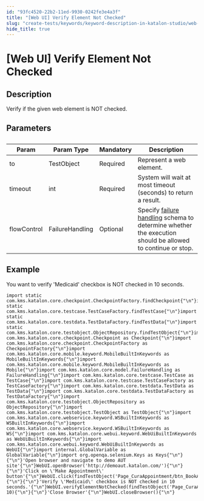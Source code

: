 ```yaml
---
id: "93fc4520-22b2-11ed-9930-0242fe3e4a3f"
title: "[Web UI] Verify Element Not Checked"
slug: "create-tests/keywords/keyword-description-in-katalon-studio/web-ui-keywords/web-ui-verify-element-not-checked"
hide_title: true
---
```


# <a id="id_0" class="anchor_top_offset"/><a id="ariaid-title1" class="anchor_top_offset"/>[Web UI] Verify Element Not Checked


## <a id="id_0__id_1" class="anchor_top_offset"/>Description

              
<p xmlns="http://www.w3.org/1999/xhtml" className="p">Verify if the given web element is NOT checked.</p> 
      

## <a id="id_0__id_2" class="anchor_top_offset"/>Parameters

              
<table xmlns="http://www.w3.org/1999/xhtml" className="table anchor_top_offset" id="id_0__e9a3cb26-0943-4797-b0f4-45a8be8d91d9"><caption /><thead className="thead"><tr className><th className="entry anchor_top_offset" id="id_0__e9a3cb26-0943-4797-b0f4-45a8be8d91d9__entry__1">Param</th><th className="entry anchor_top_offset" id="id_0__e9a3cb26-0943-4797-b0f4-45a8be8d91d9__entry__2">Param Type</th><th className="entry anchor_top_offset" id="id_0__e9a3cb26-0943-4797-b0f4-45a8be8d91d9__entry__3">Mandatory</th><th className="entry anchor_top_offset" id="id_0__e9a3cb26-0943-4797-b0f4-45a8be8d91d9__entry__4">Description</th></tr></thead><tbody className="tbody"><tr className><td className="entry" headers="id_0__e9a3cb26-0943-4797-b0f4-45a8be8d91d9__entry__1 id_0__e9a3cb26-0943-4797-b0f4-45a8be8d91d9__entry__2 id_0__e9a3cb26-0943-4797-b0f4-45a8be8d91d9__entry__3 id_0__e9a3cb26-0943-4797-b0f4-45a8be8d91d9__entry__4 ">to</td><td className="entry" headers="id_0__e9a3cb26-0943-4797-b0f4-45a8be8d91d9__entry__1 id_0__e9a3cb26-0943-4797-b0f4-45a8be8d91d9__entry__2 id_0__e9a3cb26-0943-4797-b0f4-45a8be8d91d9__entry__3 id_0__e9a3cb26-0943-4797-b0f4-45a8be8d91d9__entry__4 ">TestObject</td><td className="entry" headers="id_0__e9a3cb26-0943-4797-b0f4-45a8be8d91d9__entry__1 id_0__e9a3cb26-0943-4797-b0f4-45a8be8d91d9__entry__2 id_0__e9a3cb26-0943-4797-b0f4-45a8be8d91d9__entry__3 id_0__e9a3cb26-0943-4797-b0f4-45a8be8d91d9__entry__4 ">Required</td><td className="entry" headers="id_0__e9a3cb26-0943-4797-b0f4-45a8be8d91d9__entry__1 id_0__e9a3cb26-0943-4797-b0f4-45a8be8d91d9__entry__2 id_0__e9a3cb26-0943-4797-b0f4-45a8be8d91d9__entry__3 id_0__e9a3cb26-0943-4797-b0f4-45a8be8d91d9__entry__4 ">Represent a web element.</td></tr><tr className><td className="entry" headers="id_0__e9a3cb26-0943-4797-b0f4-45a8be8d91d9__entry__1 id_0__e9a3cb26-0943-4797-b0f4-45a8be8d91d9__entry__2 id_0__e9a3cb26-0943-4797-b0f4-45a8be8d91d9__entry__3 id_0__e9a3cb26-0943-4797-b0f4-45a8be8d91d9__entry__4 ">timeout</td><td className="entry" headers="id_0__e9a3cb26-0943-4797-b0f4-45a8be8d91d9__entry__1 id_0__e9a3cb26-0943-4797-b0f4-45a8be8d91d9__entry__2 id_0__e9a3cb26-0943-4797-b0f4-45a8be8d91d9__entry__3 id_0__e9a3cb26-0943-4797-b0f4-45a8be8d91d9__entry__4 ">int</td><td className="entry" headers="id_0__e9a3cb26-0943-4797-b0f4-45a8be8d91d9__entry__1 id_0__e9a3cb26-0943-4797-b0f4-45a8be8d91d9__entry__2 id_0__e9a3cb26-0943-4797-b0f4-45a8be8d91d9__entry__3 id_0__e9a3cb26-0943-4797-b0f4-45a8be8d91d9__entry__4 ">Required</td><td className="entry" headers="id_0__e9a3cb26-0943-4797-b0f4-45a8be8d91d9__entry__1 id_0__e9a3cb26-0943-4797-b0f4-45a8be8d91d9__entry__2 id_0__e9a3cb26-0943-4797-b0f4-45a8be8d91d9__entry__3 id_0__e9a3cb26-0943-4797-b0f4-45a8be8d91d9__entry__4 ">System will wait at most timeout (seconds) to return a         result.</td></tr><tr className><td className="entry" headers="id_0__e9a3cb26-0943-4797-b0f4-45a8be8d91d9__entry__1 id_0__e9a3cb26-0943-4797-b0f4-45a8be8d91d9__entry__2 id_0__e9a3cb26-0943-4797-b0f4-45a8be8d91d9__entry__3 id_0__e9a3cb26-0943-4797-b0f4-45a8be8d91d9__entry__4 ">flowControl</td><td className="entry" headers="id_0__e9a3cb26-0943-4797-b0f4-45a8be8d91d9__entry__1 id_0__e9a3cb26-0943-4797-b0f4-45a8be8d91d9__entry__2 id_0__e9a3cb26-0943-4797-b0f4-45a8be8d91d9__entry__3 id_0__e9a3cb26-0943-4797-b0f4-45a8be8d91d9__entry__4 ">FailureHandling</td><td className="entry" headers="id_0__e9a3cb26-0943-4797-b0f4-45a8be8d91d9__entry__1 id_0__e9a3cb26-0943-4797-b0f4-45a8be8d91d9__entry__2 id_0__e9a3cb26-0943-4797-b0f4-45a8be8d91d9__entry__3 id_0__e9a3cb26-0943-4797-b0f4-45a8be8d91d9__entry__4 ">Optional</td><td className="entry" headers="id_0__e9a3cb26-0943-4797-b0f4-45a8be8d91d9__entry__1 id_0__e9a3cb26-0943-4797-b0f4-45a8be8d91d9__entry__2 id_0__e9a3cb26-0943-4797-b0f4-45a8be8d91d9__entry__3 id_0__e9a3cb26-0943-4797-b0f4-45a8be8d91d9__entry__4 ">Specify <a className="xref" href="/docs/maintain/configure-failure-handling-settings-in-katalon-studio">failure handling</a> schema to         determine whether the execution should be allowed to continue or         stop.</td></tr></tbody></table> 
      

## <a id="id_0__id_3" class="anchor_top_offset"/>Example

              
<p xmlns="http://www.w3.org/1999/xhtml" className="p">You want to verify 'Medicaid' checkbox is NOT checked in 10   seconds.</p> 
              
<pre xmlns="http://www.w3.org/1999/xhtml" className="pre codeblock"><code>import static com.kms.katalon.core.checkpoint.CheckpointFactory.findCheckpoint{"\n"}import static com.kms.katalon.core.testcase.TestCaseFactory.findTestCase{"\n"}import static com.kms.katalon.core.testdata.TestDataFactory.findTestData{"\n"}import static com.kms.katalon.core.testobject.ObjectRepository.findTestObject{"\n"}import com.kms.katalon.core.checkpoint.Checkpoint as Checkpoint{"\n"}import com.kms.katalon.core.checkpoint.CheckpointFactory as CheckpointFactory{"\n"}import com.kms.katalon.core.mobile.keyword.MobileBuiltInKeywords as MobileBuiltInKeywords{"\n"}import com.kms.katalon.core.mobile.keyword.MobileBuiltInKeywords as Mobile{"\n"}import com.kms.katalon.core.model.FailureHandling as FailureHandling{"\n"}import com.kms.katalon.core.testcase.TestCase as TestCase{"\n"}import com.kms.katalon.core.testcase.TestCaseFactory as TestCaseFactory{"\n"}import com.kms.katalon.core.testdata.TestData as TestData{"\n"}import com.kms.katalon.core.testdata.TestDataFactory as TestDataFactory{"\n"}import com.kms.katalon.core.testobject.ObjectRepository as ObjectRepository{"\n"}import com.kms.katalon.core.testobject.TestObject as TestObject{"\n"}import com.kms.katalon.core.webservice.keyword.WSBuiltInKeywords as WSBuiltInKeywords{"\n"}import com.kms.katalon.core.webservice.keyword.WSBuiltInKeywords as WS{"\n"}import com.kms.katalon.core.webui.keyword.WebUiBuiltInKeywords as WebUiBuiltInKeywords{"\n"}import com.kms.katalon.core.webui.keyword.WebUiBuiltInKeywords as WebUI{"\n"}import internal.GlobalVariable as GlobalVariable{"\n"}import org.openqa.selenium.Keys as Keys{"\n"}{"\n"}'Open browser and navigate to demo AUT site'{"\n"}WebUI.openBrowser('http://demoaut.katalon.com/'){"\n"}{"\n"}'Click on \'Make Appointment\' button'{"\n"}WebUI.click(findTestObject('Page_CuraAppointment/btn_BookAppointment')){"\n"}{"\n"}'Verify \'Medicaid\' checkbox is NOT checked in 10 seconds.'{"\n"}WebUI.verifyElementNotChecked(findTestObject('Page_CuraAppointment/chk_Medicaid'), 10){"\n"}{"\n"}'Close Browser'{"\n"}WebUI.closeBrowser(){"\n"}</code></pre> 
            
